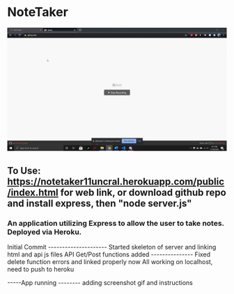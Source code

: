 # NoteTaker

![](public/assets/notetakerheroku.gif)




## To Use: https://notetaker11uncral.herokuapp.com/public/index.html for web link, or download github repo and install express, then "node server.js"

### An application utilizing Express to allow the user to take notes. Deployed via Heroku.

Initial Commit ---------------------
Started skeleton of server and linking html and api js files
API Get/Post functions added
--------------- Fixed delete function errors and linked properly now
All working on localhost, need to push to heroku

-----App running --------
adding screenshot gif and instructions
